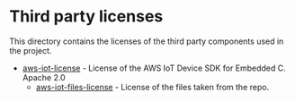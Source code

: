 # Third party licenses

This directory contains the licenses of the third party components used in the project.

* [aws-iot-license](aws-iot-license) - License of the AWS IoT Device SDK for Embedded C. Apache 2.0
  * [aws-iot-files-license](aws-iot-files-license) - License of the files taken from the repo.